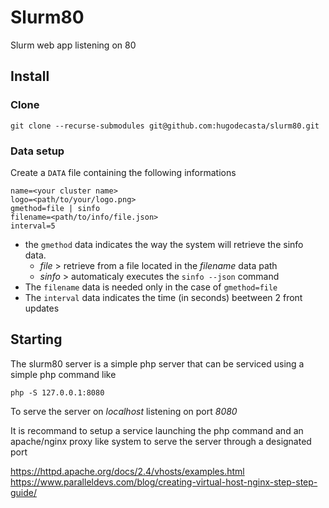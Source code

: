 # Slurm80
Slurm web app listening on 80

## Install

### Clone

`git clone --recurse-submodules git@github.com:hugodecasta/slurm80.git`

### Data setup

Create a `DATA` file containing the following informations

```properties
name=<your cluster name>
logo=<path/to/your/logo.png>
gmethod=file | sinfo
filename=<path/to/info/file.json>
interval=5
```

 - the `gmethod` data indicates the way the system will retrieve the sinfo data.
    * *file* > retrieve from a file located in the *filename* data path
    * *sinfo* > automaticaly executes the `sinfo --json` command
 - The `filename` data is needed only in the case of `gmethod=file`
 - The `interval` data indicates the time (in seconds) beetween 2 front updates


## Starting

The slurm80 server is a simple php server that can be serviced using a simple php command like

`php -S 127.0.0.1:8080`

To serve the server on *localhost* listening on port *8080*

It is recommand to setup a service launching the php command and an apache/nginx proxy like system to serve the server through a designated port

https://httpd.apache.org/docs/2.4/vhosts/examples.html
https://www.paralleldevs.com/blog/creating-virtual-host-nginx-step-step-guide/